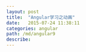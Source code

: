 ```yaml
---
layout: post
title:  "Angular学习之动画"
date:   2015-07-24 11:38:11
categories: angular
path: /md/angular9
describe:
---
```





